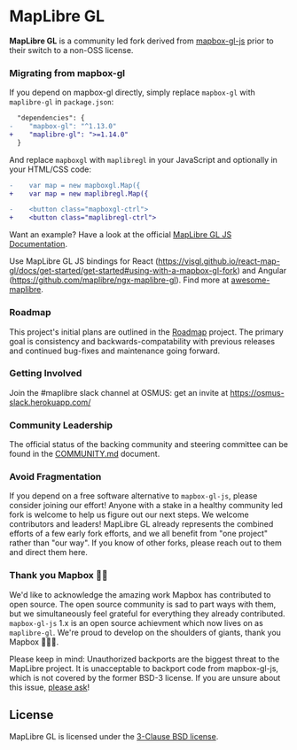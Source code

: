 # MapLibre GL

**MapLibre GL** is a community led fork derived from [mapbox-gl-js](https://github.com/mapbox/mapbox-gl-js) prior to their switch to a non-OSS license.

### Migrating from mapbox-gl

If you depend on mapbox-gl directly, simply replace `mapbox-gl` with `maplibre-gl` in `package.json`:
```diff
  "dependencies": {
-    "mapbox-gl": "^1.13.0"
+    "maplibre-gl": ">=1.14.0"
  }
```

And replace ```mapboxgl``` with ```maplibregl``` in your JavaScript and optionally in your HTML/CSS code:
```diff
-    var map = new mapboxgl.Map({
+    var map = new maplibregl.Map({

-    <button class="mapboxgl-ctrl">
+    <button class="maplibregl-ctrl">
```

Want an example?  Have a look at the official [MapLibre GL JS Documentation](https://maplibre.org/maplibre-gl-js-docs/example/).

Use MapLibre GL JS bindings for React (https://visgl.github.io/react-map-gl/docs/get-started/get-started#using-with-a-mapbox-gl-fork) and Angular (https://github.com/maplibre/ngx-maplibre-gl). Find more at [awesome-maplibre](https://github.com/maplibre/awesome-maplibre).

### Roadmap

This project's initial plans are outlined in the [Roadmap](https://github.com/maplibre/maplibre-gl-js/projects/2) project. The primary goal is consistency and backwards-compatability with previous releases and continued bug-fixes and maintenance going forward.

### Getting Involved

Join the #maplibre slack channel at OSMUS: get an invite at https://osmus-slack.herokuapp.com/

### Community Leadership

The official status of the backing community and steering committee can be found in the [COMMUNITY.md](COMMUNITY.md) document.

### Avoid Fragmentation

If you depend on a free software alternative to `mapbox-gl-js`, please consider joining our effort! Anyone with a stake in a healthy community led fork is welcome to help us figure out our next steps. We welcome contributors and leaders! MapLibre GL already represents the combined efforts of a few early fork efforts, and we all benefit from "one project" rather than "our way". If you know of other forks, please reach out to them and direct them here.

### Thank you Mapbox 🙏🏽

We'd like to acknowledge the amazing work Mapbox has contributed to open source. The open source community is sad to part ways with them, but we simultaneously feel grateful for everything they already contributed. `mapbox-gl-js` 1.x is an open source achievment which now lives on as `maplibre-gl`. We're proud to develop on the shoulders of giants, thank you Mapbox 🙇🏽‍♀️.

Please keep in mind: Unauthorized backports are the biggest threat to the MapLibre project. It is unacceptable to backport code from mapbox-gl-js, which is not covered by the former BSD-3 license. If you are unsure about this issue, [please ask](https://github.com/maplibre/maplibre-gl-js/discussions)!

## License

MapLibre GL is licensed under the [3-Clause BSD license](./LICENSE.txt).
